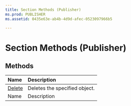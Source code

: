 ```yaml
---
title: Section Methods (Publisher)
ms.prod: PUBLISHER
ms.assetid: 0435e63e-ab4b-4d9d-afec-0523097966b5

---
```



# Section Methods (Publisher)

## Methods



|**Name**|**Description**|
|:-----|:-----|
| [Delete](section.delete-method-publisher.md)|Deletes the specified object.|
|Name|Description|

